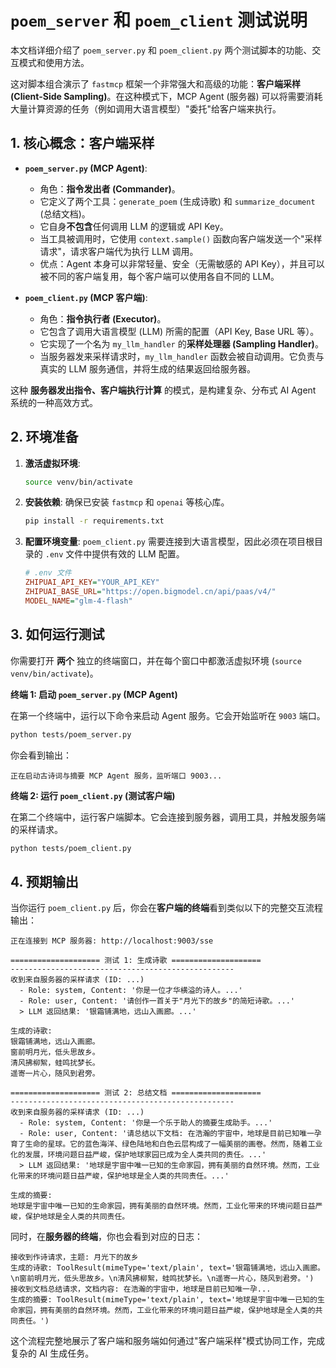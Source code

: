 # `poem_server` 和 `poem_client` 测试说明

本文档详细介绍了 `poem_server.py` 和 `poem_client.py` 两个测试脚本的功能、交互模式和使用方法。

这对脚本组合演示了 `fastmcp` 框架一个非常强大和高级的功能：**客户端采样 (Client-Side Sampling)**。在这种模式下，MCP Agent (服务器) 可以将需要消耗大量计算资源的任务（例如调用大语言模型）"委托"给客户端来执行。

## 1. 核心概念：客户端采样

- **`poem_server.py` (MCP Agent)**:
  - 角色：**指令发出者 (Commander)**。
  - 它定义了两个工具：`generate_poem` (生成诗歌) 和 `summarize_document` (总结文档)。
  - 它自身**不包含**任何调用 LLM 的逻辑或 API Key。
  - 当工具被调用时，它使用 `context.sample()` 函数向客户端发送一个"采样请求"，请求客户端代为执行 LLM 调用。
  - 优点：Agent 本身可以非常轻量、安全（无需敏感的 API Key），并且可以被不同的客户端复用，每个客户端可以使用各自不同的 LLM。

- **`poem_client.py` (MCP 客户端)**:
  - 角色：**指令执行者 (Executor)**。
  - 它包含了调用大语言模型 (LLM) 所需的配置（API Key, Base URL 等）。
  - 它实现了一个名为 `my_llm_handler` 的**采样处理器 (Sampling Handler)**。
  - 当服务器发来采样请求时，`my_llm_handler` 函数会被自动调用。它负责与真实的 LLM 服务通信，并将生成的结果返回给服务器。

这种 **服务器发出指令、客户端执行计算** 的模式，是构建复杂、分布式 AI Agent 系统的一种高效方式。

## 2. 环境准备

1.  **激活虚拟环境**:
    ```bash
    source venv/bin/activate
    ```

2.  **安装依赖**:
    确保已安装 `fastmcp` 和 `openai` 等核心库。
    ```bash
    pip install -r requirements.txt
    ```

3.  **配置环境变量**:
    `poem_client.py` 需要连接到大语言模型，因此必须在项目根目录的 `.env` 文件中提供有效的 LLM 配置。
    ```ini
    # .env 文件
    ZHIPUAI_API_KEY="YOUR_API_KEY"
    ZHIPUAI_BASE_URL="https://open.bigmodel.cn/api/paas/v4/"
    MODEL_NAME="glm-4-flash"
    ```

## 3. 如何运行测试

你需要打开 **两个** 独立的终端窗口，并在每个窗口中都激活虚拟环境 (`source venv/bin/activate`)。

**终端 1: 启动 `poem_server.py` (MCP Agent)**

在第一个终端中，运行以下命令来启动 Agent 服务。它会开始监听在 `9003` 端口。

```bash
python tests/poem_server.py
```
你会看到输出：
```
正在启动古诗词与摘要 MCP Agent 服务，监听端口 9003...
```

**终端 2: 运行 `poem_client.py` (测试客户端)**

在第二个终端中，运行客户端脚本。它会连接到服务器，调用工具，并触发服务端的采样请求。

```bash
python tests/poem_client.py
```

## 4. 预期输出

当你运行 `poem_client.py` 后，你会在**客户端的终端**看到类似以下的完整交互流程输出：

```
正在连接到 MCP 服务器: http://localhost:9003/sse

==================== 测试 1: 生成诗歌 ====================
--------------------------------------------------
收到来自服务器的采样请求 (ID: ...)
  - Role: system, Content: '你是一位才华横溢的诗人。...'
  - Role: user, Content: '请创作一首关于"月光下的故乡"的简短诗歌。...'
  > LLM 返回结果: '银霜铺满地，远山入画廊。...'

生成的诗歌:
银霜铺满地，远山入画廊。
窗前明月光，低头思故乡。
清风拂柳絮，蛙鸣扰梦长。
遥寄一片心，随风到君旁。

==================== 测试 2: 总结文档 ====================
--------------------------------------------------
收到来自服务器的采样请求 (ID: ...)
  - Role: system, Content: '你是一个乐于助人的摘要生成助手。...'
  - Role: user, Content: '请总结以下文档: 在浩瀚的宇宙中，地球是目前已知唯一孕育了生命的星球。它的蓝色海洋、绿色陆地和白色云层构成了一幅美丽的画卷。然而，随着工业化的发展，环境问题日益严峻，保护地球家园已成为全人类共同的责任。...'
  > LLM 返回结果: '地球是宇宙中唯一已知的生命家园，拥有美丽的自然环境。然而，工业化带来的环境问题日益严峻，保护地球是全人类的共同责任。...'

生成的摘要:
地球是宇宙中唯一已知的生命家园，拥有美丽的自然环境。然而，工业化带来的环境问题日益严峻，保护地球是全人类的共同责任。
```

同时，在**服务器的终端**，你也会看到对应的日志：
```
接收到作诗请求，主题: 月光下的故乡
生成的诗歌: ToolResult(mimeType='text/plain', text='银霜铺满地，远山入画廊。\n窗前明月光，低头思故乡。\n清风拂柳絮，蛙鸣扰梦长。\n遥寄一片心，随风到君旁。')
接收到文档总结请求，文档内容: 在浩瀚的宇宙中，地球是目前已知唯一孕...
生成的摘要: ToolResult(mimeType='text/plain', text='地球是宇宙中唯一已知的生命家园，拥有美丽的自然环境。然而，工业化带来的环境问题日益严峻，保护地球是全人类的共同责任。')
```

这个流程完整地展示了客户端和服务端如何通过"客户端采样"模式协同工作，完成复杂的 AI 生成任务。 